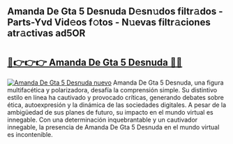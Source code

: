 ## Amanda De Gta 5 Desnuda D𝚎sn𝚞dos filtr𝚊dos - Parts-Yvd Vid𝚎os f𝚘tos - N𝚞evas filtr𝚊ciones atr𝚊ctivas ad5OR

# <h2><a href="http://mb4m8y8.tromn.icu/?c=Amanda+De+Gta+5+Desnuda">🔗👉👉👉 Amanda De Gta 5 Desnuda 🔗🔗</a></h2>

[![Amanda De Gta 5 Desnuda nuevo](https://i.imgur.com/pEAQMta.gif)](http://mb4m8y8.tromn.icu/?c=Amanda+De+Gta+5+Desnuda)
Amanda De Gta 5 Desnuda, una figura multifacética y polarizadora, desafía la comprensión simple. Su distintivo estilo en línea ha cautivado y provocado críticas, generando debates sobre ética, autoexpresión y la dinámica de las sociedades digitales. A pesar de la ambigüedad de sus planes de futuro, su impacto en el mundo virtual es innegable. Con una determinación inquebrantable y un cautivador innegable, la presencia de Amanda De Gta 5 Desnuda en el mundo virtual es incontenible.
